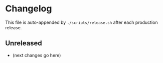 # Changelog

This file is auto-appended by `./scripts/release.sh` after each production release.

## Unreleased
- (next changes go here)
